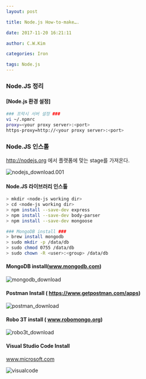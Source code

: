 ```yaml
---
layout: post

title: Node.js How-to-make…. 

date: 2017-11-20 16:21:11

author: C.W.Kim

categories: Iron

tags: Node.js
---
```


### Node.JS 정리  ###

#### [Node.js 환경 설정] ####

``` sh
### 프락시 서버 설정 ###
vi ~/.npmrc
proxy=<your proxy server>:<port>
https-proxy=http://<your proxy server>:<port>
```
### Node.JS 인스톨 ###
http://nodejs.org 에서 플랫폼에 맞는 stage를 가져온다.

![nodejs_download.001](/Users/iron/Dropbox/Blog/ironhub.github.io/assets/screenshots/nodejs_download.001.png)

#### Node.JS 라이브러리 인스톨 ####

```sh
> mkdir <node-js working dir> 
> cd <node-js working dir>
> npm install --save-dev express
> npm install --save-dev body-parser
> npm install --save-dev mongoose

### MongoDB install ###
> brew install mongodb
> sudo mkdir -p /data/db
> sudo chmod 0755 /data/db
> sudo chown -R <user>:<group> /data/db


```

#### MongoDB install(www.mongodb.com) ####

![mongodb_download](/Users/iron/Dropbox/Blog/ironhub.github.io/assets/screenshots/mongodb_download.png)

#### Postman Install ( https://www.getpostman.com/apps) ####

![postman_download](/Users/iron/Dropbox/Blog/ironhub.github.io/assets/screenshots/postman_download.png)

#### Robo 3T install ( www.robomongo.org) ####

![robo3t_download](/Users/iron/Dropbox/Blog/ironhub.github.io/assets/screenshots/robo3t_download.png)



#### Visual Studio Code Install ####

www.microsoft.com  

![visualcode](/Users/iron/Dropbox/Blog/ironhub.github.io/assets/screenshots/visualcode.png)


